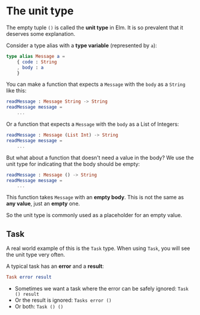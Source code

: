 # The unit type

The empty tuple `()` is called the __unit type__ in Elm.  It is so prevalent that it deserves some explanation.

Consider a type alias with a __type variable__ (represented by `a`):

```elm
type alias Message a =
    { code : String
    , body : a
    }
```

You can make a function that expects a `Message` with the `body` as a `String` like this:

```elm
readMessage : Message String -> String
readMessage message =
    ...
```

Or a function that expects a `Message` with the `body` as a List of Integers:

```elm
readMessage : Message (List Int) -> String
readMessage message =
    ...
```

But what about a function that doesn't need a value in the body? We use the unit type for indicating that the body should be empty:

```elm
readMessage : Message () -> String
readMessage message =
    ...
```

This function takes `Message` with an __empty body__. This is not the same as __any value__, just an __empty__ one. 

So the unit type is commonly used as a placeholder for an empty value.

## Task

A real world example of this is the `Task` type. When using `Task`, you will see the unit type very often.

A typical task has an __error__ and a __result__:

```elm
Task error result
```

- Sometimes we want a task where the error can be safely ignored: `Task () result`
- Or the result is ignored: `Tasks error ()`
- Or both: `Task () ()`
